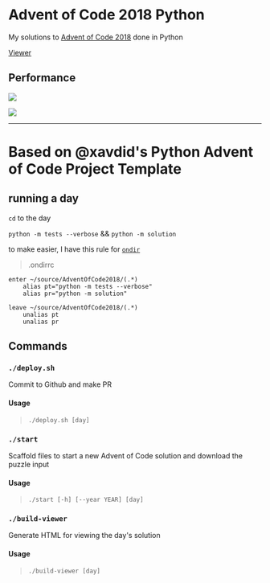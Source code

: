 # Advent of Code 2018 Python

My solutions to [Advent of Code 2018](https://adventofcode.com/2018) done in Python

[Viewer](https://sergiorgiraldo.github.io/AdventOfCode2018/viewer/)

## Performance

![](https://img.shields.io/badge/day%20📅-24-blue)
 
![](https://img.shields.io/badge/stars%20⭐-24-yellow)

---

# Based on @xavdid's Python Advent of Code Project Template

## running a day

`cd` to the day

`python -m tests --verbose` && `python -m solution`

to make easier, I have this rule for [`ondir`](https://github.com/alecthomas/ondir) 

> .ondirrc

```
enter ~/source/AdventOfCode2018/(.*)
    alias pt="python -m tests --verbose"
    alias pr="python -m solution"

leave ~/source/AdventOfCode2018/(.*)
    unalias pt
    unalias pr
```

## Commands

### `./deploy.sh` 

Commit to Github and make PR

#### Usage

> `./deploy.sh [day]`

### `./start` 

Scaffold files to start a new Advent of Code solution and download the puzzle input

#### Usage

> `./start [-h] [--year YEAR] [day]`

### `./build-viewer` 

Generate HTML for viewing the day's solution

#### Usage

> `./build-viewer [day]`

